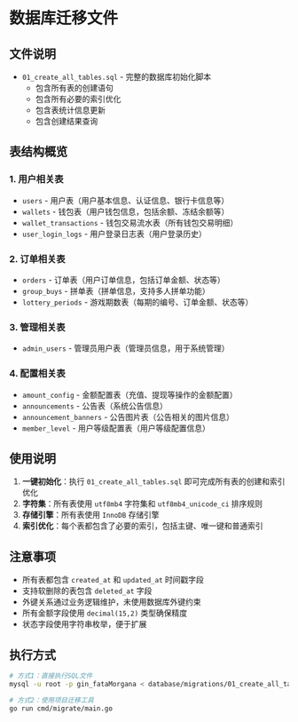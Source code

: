 # 数据库迁移文件

## 文件说明

- `01_create_all_tables.sql` - 完整的数据库初始化脚本
  - 包含所有表的创建语句
  - 包含所有必要的索引优化
  - 包含表统计信息更新
  - 包含创建结果查询

## 表结构概览

### 1. 用户相关表
- `users` - 用户表（用户基本信息、认证信息、银行卡信息等）
- `wallets` - 钱包表（用户钱包信息，包括余额、冻结余额等）
- `wallet_transactions` - 钱包交易流水表（所有钱包交易明细）
- `user_login_logs` - 用户登录日志表（用户登录历史）

### 2. 订单相关表
- `orders` - 订单表（用户订单信息，包括订单金额、状态等）
- `group_buys` - 拼单表（拼单信息，支持多人拼单功能）
- `lottery_periods` - 游戏期数表（每期的编号、订单金额、状态等）

### 3. 管理相关表
- `admin_users` - 管理员用户表（管理员信息，用于系统管理）

### 4. 配置相关表
- `amount_config` - 金额配置表（充值、提现等操作的金额配置）
- `announcements` - 公告表（系统公告信息）
- `announcement_banners` - 公告图片表（公告相关的图片信息）
- `member_level` - 用户等级配置表（用户等级配置信息）

## 使用说明

1. **一键初始化**：执行 `01_create_all_tables.sql` 即可完成所有表的创建和索引优化
2. **字符集**：所有表使用 `utf8mb4` 字符集和 `utf8mb4_unicode_ci` 排序规则
3. **存储引擎**：所有表使用 `InnoDB` 存储引擎
4. **索引优化**：每个表都包含了必要的索引，包括主键、唯一键和普通索引

## 注意事项

- 所有表都包含 `created_at` 和 `updated_at` 时间戳字段
- 支持软删除的表包含 `deleted_at` 字段
- 外键关系通过业务逻辑维护，未使用数据库外键约束
- 所有金额字段使用 `decimal(15,2)` 类型确保精度
- 状态字段使用字符串枚举，便于扩展

## 执行方式

```bash
# 方式1：直接执行SQL文件
mysql -u root -p gin_fataMorgana < database/migrations/01_create_all_tables.sql

# 方式2：使用项目迁移工具
go run cmd/migrate/main.go
``` 